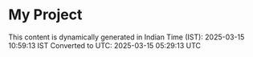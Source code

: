 # My Project

This content is dynamically generated in Indian Time (IST): 2025-03-15 10:59:13 IST
Converted to UTC: 2025-03-15 05:29:13 UTC
